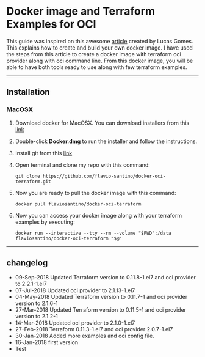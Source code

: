 # Docker image and Terraform Examples for OCI

This guide was inspired on this awesome [article](https://medium.com/oracledevs/containerized-terraform-for-oci-provider-2deb917783fa) created by Lucas Gomes. This explains how to create and build your own docker image.
I have used the steps from this article to create a docker image with terraform oci provider along with oci command line. From this docker image, you will be able to have both tools ready to use along with few terraform examples.


----
## Installation

### MacOSX
1. Download docker for MacOSX. You can download installers from this [link](https://download.docker.com/mac/stable/Docker.dmg)
2. Double-click **Docker.dmg** to run the installer and follow the instructions.
3. Install git from this [link](https://git-scm.com/download/mac)
4. Open terminal and clone my repo with this command:

   `git clone https://github.com/flavio-santino/docker-oci-terraform.git`
5. Now you are ready to pull the docker image with this command:

   `docker pull flaviosantino/docker-oci-terraform`
6. Now you can access your docker image along with your terraform examples by executing:

   `docker run --interactive --tty --rm --volume "$PWD":/data flaviosantino/docker-oci-terraform "$@"`

----
## changelog
* 09-Sep-2018 Updated Terraform version to 0.11.8-1.el7 and oci provider to 2.2.1-1.el7
* 07-Jul-2018 Updated oci provider to 2.1.13-1.el7
* 04-May-2018 Updated Terraform version to 0.11.7-1 and oci provider version to 2.1.6-1
* 27-Mar-2018 Updated Terraform version to 0.11.5-1 and oci provider version to 2.1.2-1
* 14-Mar-2018 Updated oci provider to 2.1.0-1.el7
* 27-Feb-2018 Terraform 0.11.3-1.el7 and  oci provider 2.0.7-1.el7
* 30-Jan-2018 Added more examples and oci config file.
* 16-Jan-2018 first version
* Test
